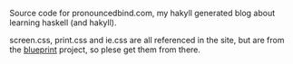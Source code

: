 Source code for pronouncedbind.com, my hakyll generated blog about learning haskell (and hakyll).

screen.css, print.css and ie.css are all referenced in the site, but are from the [blueprint](http://www.blueprintcss.org) project, so plese get them from there. 